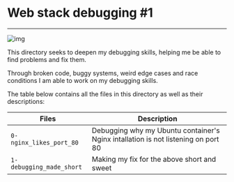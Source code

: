 # Web stack debugging #1

-------------------

![img]("https://s3.amazonaws.com/intranet-projects-files/holbertonschool-sysadmin_devops/271/B4eeypV.jpg")


This directory seeks to deepen my debugging skills, helping me be able to find problems and fix them.

Through broken code, buggy systems, weird edge cases and race conditions I am able to work on my debugging skills.

The table below contains all the files in this directory as well as their descriptions:

| **Files** | **Description** |
| -------- | --------- |
| `0-nginx_likes_port_80` | Debugging why my Ubuntu container's Nginx intallation is not listening on port 80 |
| `1-debugging_made_short` | Making my fix for the above short and sweet |
